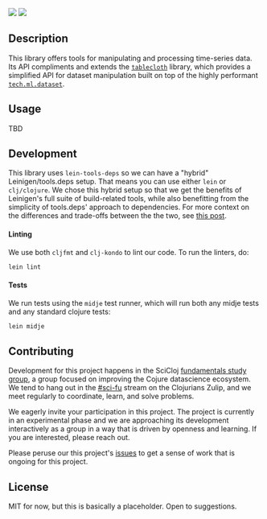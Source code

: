 [![](https://img.shields.io/clojars/v/scicloj/tablecloth.time)](https://clojars.org/scicloj/tablecloth.time)
[![](https://github.com/scicloj/tablecloth.time/actions/workflows/cd.yml/badge.svg)]()


## Description

This library offers tools for manipulating and processing time-series
data. Its API compliments and extends the
[`tablecloth`](https://github.com/scicloj/tablecloth) library, which
provides a simplified API for dataset manipulation built on top of
the highly performant [`tech.ml.dataset`](https://github.com/techascent/tech.ml.dataset).

## Usage

TBD

## Development

This library uses `lein-tools-deps` so we can have a "hybrid"
Leinigen/tools.deps setup. That means you can use either `lein` or
`clj/clojure`. We chose this hybrid setup so that we get the benefits
of Leinigen's full suite of build-related tools, while also
benefitting from the simplicity of tools.deps' approach to
dependencies. For more context on the differences and trade-offs
between the the two, see [this
post](https://clojureverse.org/t/is-there-a-sales-pitch-for-switching-to-deps-edn-from-lein-in-2020/5367/5).

#### Linting

We use both `cljfmt` and `clj-kondo` to lint our code. To run the linters, do:
```bash
lein lint
```

#### Tests

We run tests using the `midje` test runner, which will run both any midje tests
and any standard clojure tests:
```bash
lein midje
```

## Contributing

Development for this project happens in the SciCloj [fundamentals
study
group](https://scicloj.github.io/pages/web_meetings/#sci-fu_group), a
group focused on improving the Cojure datascience ecosystem. We tend
to hang out in the
[\#sci-fu](https://clojurians.zulipchat.com/#narrow/stream/265544-sci-fu)
stream on the Clojurians Zulip, and we meet regularly to coordinate,
learn, and solve problems.

We eagerly invite your participation in this project. The project is currently in an experimental phase and we are approaching its development interactively as a group in a way that is driven by openness and learning. If you are interested, please reach out.

Please peruse our this project's [issues](https://github.com/scicloj/tablecloth.time/issues) to get a sense of work that is ongoing for this project.

## License

MIT for now, but this is basically a placeholder.  Open to suggestions.
